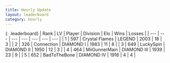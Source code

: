 ```yaml
---
title: Hourly Update
layout: leaderboard
category: hourly
---
```


{: .leaderboard}
| Rank | LV | Player | Division | Elo | Wins | Losses |
| --- | --- | --- | --- | --- | --- | --- |
| <span data-change="3">1</span> | 597 | <span title="ID: 163201">Crystal Flames</span> | LEGEND | <span data-change="90">2003</span> | <span data-change="7">18</span> | <span data-change="0">3</span> |
| <span data-change="-1">2</span> | 326 | <span title="ID: 539711">Connection</span> | DIAMOND I | <span data-change="0">1983</span> | <span data-change="0">11</span> | <span data-change="0">8</span> |
| <span data-change="4">3</span> | 649 | <span title="ID: 498412">LuckySpin</span> | DIAMOND II | <span data-change="45">1950</span> | <span data-change="4">12</span> | <span data-change="1">3</span> |
| <span data-change="-2">4</span> | 464 | <span title="ID: 468108">MiiGunnerMain</span> | DIAMOND III | <span data-change="-36">1939</span> | <span data-change="1">23</span> | <span data-change="4">9</span> |
| <span data-change="-2">5</span> | 652 | <span title="ID: 391169">BadToTheBone</span> | DIAMOND IV | <span data-change="-9">1916</span> | <span data-change="1">4</span> | <span data-change="3">4</span> |